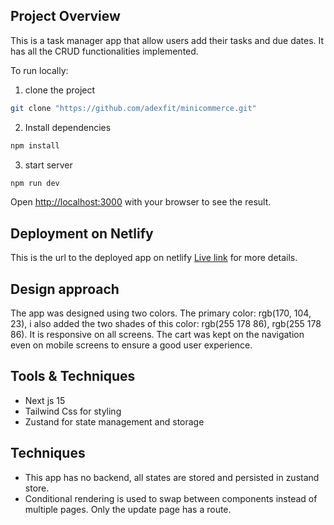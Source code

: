 ## Project Overview

This is a task manager app that allow users add their tasks and due dates. It has all the CRUD functionalities implemented.

To run locally:

1. clone the project

```bash
git clone "https://github.com/adexfit/minicommerce.git"

```

2. Install dependencies

```bash
npm install

```

3. start server

```bash
npm run dev

```

Open [http://localhost:3000](http://localhost:3000) with your browser to see the result.

## Deployment on Netlify

This is the url to the deployed app on netlify [Live link](https://stupendous-cuchufli-cac44d.netlify.app/) for more details.

## Design approach

The app was designed using two colors. The primary color: rgb(170, 104, 23), i also added the two shades of this color: rgb(255 178 86), rgb(255 178 86). It is responsive on all screens. The cart was kept on the navigation even on mobile screens to ensure a good user experience.

## Tools & Techniques

- Next js 15
- Tailwind Css for styling
- Zustand for state management and storage

## Techniques

- This app has no backend, all states are stored and persisted in zustand store.
- Conditional rendering is used to swap between components instead of multiple pages. Only the update page has a route.
